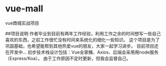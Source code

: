 # vue-mall
vue商城实战项目

##项目说明
作者毕业到目前有两年工作经验，利用工作之余的时间想写一些自己喜欢的东西，之前工作很忙没有时间来系统化的细化一些知识。
这个项目是为了巩固基础，也希望能帮到其他热爱vue的朋友，大家一起学习进步。
目前项目还在开发中...
初步技术栈设计包括：Vue全家桶、Axios、后端会采用用node服务（Express/Koa）。
由于工作原因不定时更新，但我会监督自己。
